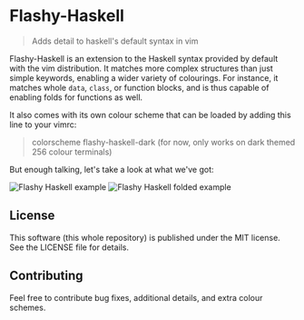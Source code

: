 Flashy-Haskell
==============
> Adds detail to haskell's default syntax in vim

Flashy-Haskell is an extension to the Haskell syntax provided by default
with the vim distribution. It matches more complex structures than just
simple keywords, enabling a wider variety of colourings. For instance, it
matches whole `data`, `class`, or function blocks, and is thus capable of
enabling folds for functions as well.

It also comes with its own colour scheme that can be loaded by adding this
line to your vimrc:
> colorscheme flashy-haskell-dark
(for now, only works on dark themed 256 colour terminals)

But enough talking, let's take a look at what we've got:

<img src="https://raw.githubusercontent.com/mwnx/i/master/flashy-haskell/flashy-haskell.png" alt="Flashy Haskell example">

<img src="https://raw.githubusercontent.com/mwnx/i/master/flashy-haskell/flashy-haskell-fold.png" alt="Flashy Haskell folded example">

License
-------
This software (this whole repository) is published under the MIT license.
See the LICENSE file for details.

Contributing
------------
Feel free to contribute bug fixes, additional details, and extra colour
schemes.
